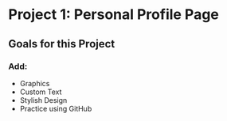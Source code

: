 # Project 1: Personal Profile Page
 
## Goals for this Project

### Add:
- Graphics
- Custom Text
- Stylish Design
- Practice using GitHub
